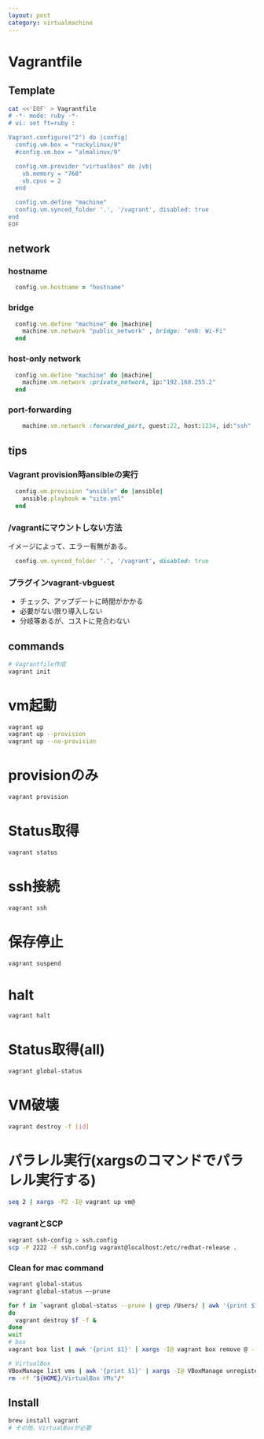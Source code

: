 ```yaml
---
layout: post
category: virtualmachine
---
```


# Vagrantfile

## Template

```sh
cat <<'EOF' > Vagrantfile
# -*- mode: ruby -*-
# vi: set ft=ruby :

Vagrant.configure("2") do |config|
  config.vm.box = "rockylinux/9"
  #config.vm.box = "almalinux/9"

  config.vm.provider "virtualbox" do |vb|
    vb.memory = "768"
    vb.cpus = 2
  end

  config.vm.define "machine"
  config.vm.synced_folder '.', '/vagrant', disabled: true
end
EOF
```

## network

### hostname

```ruby
  config.vm.hostname = "hostname"
```

### bridge

```ruby
  config.vm.define "machine" do |machine|
    machine.vm.network "public_network" , bridge: "en0: Wi-Fi"
  end
```

### host-only network

```ruby
  config.vm.define "machine" do |machine|
    machine.vm.network :private_network, ip:"192.168.255.2"
  end
```

### port-forwarding

```ruby
    machine.vm.network :forwarded_port, guest:22, host:1234, id:"ssh"
```

## tips

### Vagrant provision時ansibleの実行

```ruby
  config.vm.provision "ansible" do |ansible|
    ansible.playbook = "site.yml"
  end
```

### /vagrantにマウントしない方法

イメージによって、エラー有無がある。

```ruby
  config.vm.synced_folder '.', '/vagrant', disabled: true
```

### プラグインvagrant-vbguest

- チェック、アップデートに時間がかかる
- 必要がない限り導入しない
- 分岐等あるが、コストに見合わない

## commands

```sh
# Vagrantfile作成
vagrant init
```

# vm起動

```sh
vagrant up
vagrant up --provision
vagrant up --no-provision
```

# provisionのみ

```sh
vagrant provision
```

# Status取得
```sh
vagrant status
```

# ssh接続
```sh
vagrant ssh
```

# 保存停止
```sh
vagrant suspend
```

# halt
```sh
vagrant halt
```

# Status取得(all)
```sh
vagrant global-status
```

# VM破壊
```sh
vagrant destroy -f [id]
```

# パラレル実行(xargsのコマンドでパラレル実行する)

```sh
seq 2 | xargs -P2 -I@ vagrant up vm@
```

### vagrantとSCP

```sh
vagrant ssh-config > ssh.config
scp -P 2222 -F ssh.config vagrant@localhost:/etc/redhat-release .
```

### Clean for mac command

```sh
vagrant global-status
vagrant global-status —-prune

for f in `vagrant global-status --prune | grep /Users/ | awk '{print $1}'`
do
  vagrant destroy $f -f &
done
wait
# box
vagrant box list | awk '{print $1}' | xargs -I@ vagrant box remove @ --all

# VirtualBox
VBoxManage list vms | awk '{print $1}' | xargs -I@ VBoxManage unregistervm @
rm -rf "${HOME}/VirtualBox VMs"/*
```

## Install

```sh
brew install vagrant
# その他、VirtualBoxが必要
```
